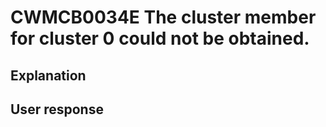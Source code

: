 # CWMCB0034E The cluster member for cluster 0 could not be obtained.

## Explanation

## User response